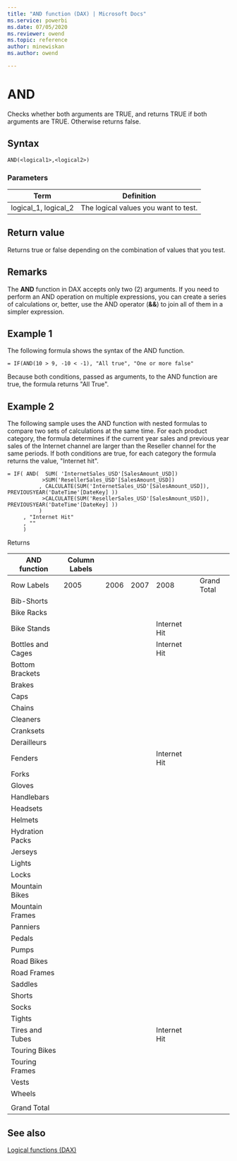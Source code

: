 ```yaml
---
title: "AND function (DAX) | Microsoft Docs"
ms.service: powerbi
ms.date: 07/05/2020
ms.reviewer: owend
ms.topic: reference
author: minewiskan
ms.author: owend

---
```

# AND

Checks whether both arguments are TRUE, and returns TRUE if both arguments are TRUE. Otherwise returns false.  
  
## Syntax  
  
```dax
AND(<logical1>,<logical2>)  
```
  
### Parameters  
  
|Term|Definition|  
|--------|--------------|  
|logical_1, logical_2|The logical values you want to test.|  
  
## Return value

Returns true or false depending on the combination of values that you test.  
  
## Remarks

The **AND** function in DAX accepts only two (2) arguments. If you need to perform an AND operation on multiple expressions, you can create a series of calculations or, better, use the AND operator (**&amp;&amp;**) to join all of them in a simpler expression.  
  
## Example 1

The following formula shows the syntax of the AND function.  
  
```dax
= IF(AND(10 > 9, -10 < -1), "All true", "One or more false"  
```

Because both conditions, passed as arguments, to the AND function are true, the formula returns "All True".  
  
## Example 2

The following sample uses the AND function with nested formulas to compare two sets of calculations at the same time. For each product category, the formula determines if the current year sales and previous year sales of the Internet channel are larger than the Reseller channel for the same periods. If both conditions are true, for each category the formula returns the value, "Internet hit".  

```dax
= IF( AND(  SUM( 'InternetSales_USD'[SalesAmount_USD])  
           >SUM('ResellerSales_USD'[SalesAmount_USD])  
          , CALCULATE(SUM('InternetSales_USD'[SalesAmount_USD]), PREVIOUSYEAR('DateTime'[DateKey] ))   
           >CALCULATE(SUM('ResellerSales_USD'[SalesAmount_USD]), PREVIOUSYEAR('DateTime'[DateKey] ))  
          )  
     , "Internet Hit"  
     , ""  
     )  
```

Returns
  
|AND function|Column Labels||||||  
|----------------|-----------------|----|----|----|----|----|  
|Row Labels|2005|2006|2007|2008||Grand Total|  
|Bib-Shorts|||||||  
|Bike Racks|||||||  
|Bike Stands||||Internet Hit|||  
|Bottles and Cages||||Internet Hit|||  
|Bottom Brackets|||||||  
|Brakes|||||||  
|Caps|||||||  
|Chains|||||||  
|Cleaners|||||||  
|Cranksets|||||||  
|Derailleurs|||||||  
|Fenders||||Internet Hit|||  
|Forks|||||||  
|Gloves|||||||  
|Handlebars|||||||  
|Headsets|||||||  
|Helmets|||||||  
|Hydration Packs|||||||  
|Jerseys|||||||  
|Lights|||||||  
|Locks|||||||  
|Mountain Bikes|||||||  
|Mountain Frames|||||||  
|Panniers|||||||  
|Pedals|||||||  
|Pumps|||||||  
|Road Bikes|||||||  
|Road Frames|||||||  
|Saddles|||||||  
|Shorts|||||||  
|Socks|||||||  
|Tights|||||||  
|Tires and Tubes||||Internet Hit|||  
|Touring Bikes|||||||  
|Touring Frames|||||||  
|Vests|||||||  
|Wheels|||||||  
||||||||  
|Grand Total|||||||  
  
## See also

[Logical functions &#40;DAX&#41;](logical-functions-dax.md)  
  
